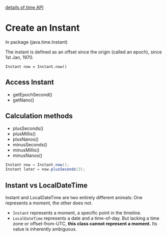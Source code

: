 [details of time API](https://stackoverflow.com/questions/32437550/whats-the-difference-between-instant-and-localdatetime/32443004#32443004) 

# Create an Instant

In package (java.time.Instant)

The instant is defined as an offset since the origin (called an epoch), since 1st Jan, 1970.

`Instant now = Instant.now()`

## Access Instant

- getEpochSecond()
- getNano()

## Calculation methods

- plusSeconds()
- plusMillis()
- plusNanos()
- minusSeconds()
- minusMillis()
- minusNanos()

```java
Instant now = Instant.now();
Instant later = now.plusSeconds(3);
```

## Instant vs LocalDateTime

Instant and LocalDateTime are two entirely different animals: One represents a moment, the other does not.

- `Instant` represents a moment, a specific point in the timeline.
- `LocalDateTime` represents a date and a time-of-day. But lacking a time zone or offset-from-UTC, **this class cannot represent a moment.** Its value is inherently ambiguous.
